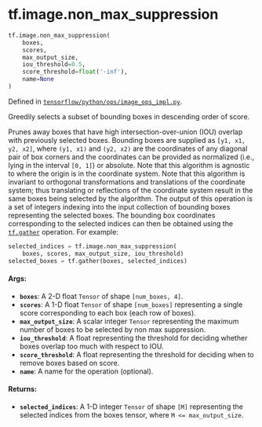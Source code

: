 <div itemscope itemtype="http://developers.google.com/ReferenceObject">
<meta itemprop="name" content="tf.image.non_max_suppression" />
<meta itemprop="path" content="Stable" />
</div>

# tf.image.non_max_suppression

``` python
tf.image.non_max_suppression(
    boxes,
    scores,
    max_output_size,
    iou_threshold=0.5,
    score_threshold=float('-inf'),
    name=None
)
```



Defined in [`tensorflow/python/ops/image_ops_impl.py`](/code/stable/tensorflow/python/ops/image_ops_impl.py).

Greedily selects a subset of bounding boxes in descending order of score.

Prunes away boxes that have high intersection-over-union (IOU) overlap
with previously selected boxes.  Bounding boxes are supplied as
`[y1, x1, y2, x2]`, where `(y1, x1)` and `(y2, x2)` are the coordinates of any
diagonal pair of box corners and the coordinates can be provided as normalized
(i.e., lying in the interval `[0, 1]`) or absolute.  Note that this algorithm
is agnostic to where the origin is in the coordinate system.  Note that this
algorithm is invariant to orthogonal transformations and translations
of the coordinate system; thus translating or reflections of the coordinate
system result in the same boxes being selected by the algorithm.
The output of this operation is a set of integers indexing into the input
collection of bounding boxes representing the selected boxes.  The bounding
box coordinates corresponding to the selected indices can then be obtained
using the <a href="../../tf/gather.md"><code>tf.gather</code></a> operation.  For example:
  ```python
  selected_indices = tf.image.non_max_suppression(
      boxes, scores, max_output_size, iou_threshold)
  selected_boxes = tf.gather(boxes, selected_indices)
  ```

#### Args:

* <b>`boxes`</b>: A 2-D float `Tensor` of shape `[num_boxes, 4]`.
* <b>`scores`</b>: A 1-D float `Tensor` of shape `[num_boxes]` representing a single
    score corresponding to each box (each row of boxes).
* <b>`max_output_size`</b>: A scalar integer `Tensor` representing the maximum number
    of boxes to be selected by non max suppression.
* <b>`iou_threshold`</b>: A float representing the threshold for deciding whether boxes
    overlap too much with respect to IOU.
* <b>`score_threshold`</b>: A float representing the threshold for deciding when to
    remove boxes based on score.
* <b>`name`</b>: A name for the operation (optional).


#### Returns:

* <b>`selected_indices`</b>: A 1-D integer `Tensor` of shape `[M]` representing the
    selected indices from the boxes tensor, where `M <= max_output_size`.